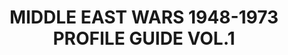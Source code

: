 ---
layout: product
title: "MIDDLE EAST WARS 1948-1973 PROFILE GUIDE VOL.1 "
price: "TBA" 
desc: "Knjiga"
img_path: "/assets/img/AK284.webp"
brand: "AK"
available: false
special_offer: false
new: false
soon: false
cat: "090000"
subcat: "090200"
subsubcat: "090202"
sifra: "AK284"
popular: false
---